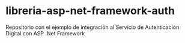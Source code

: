 # libreria-asp-net-framework-auth
Repositorio con el ejemplo de integración al Servicio de Autenticación Digital con ASP .Net Framework
